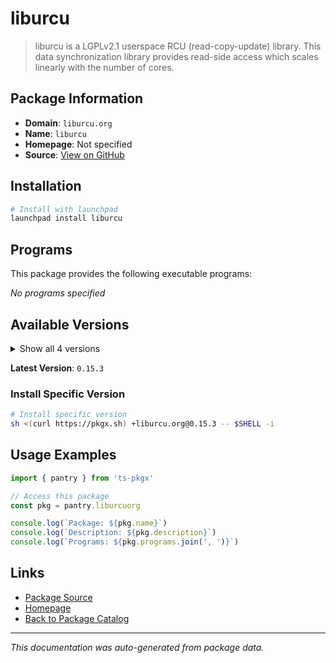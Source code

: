 # liburcu

> liburcu is a LGPLv2.1 userspace RCU (read-copy-update) library. This data synchronization library provides read-side access which scales linearly with the number of cores.

## Package Information

- **Domain**: `liburcu.org`
- **Name**: `liburcu`
- **Homepage**: Not specified
- **Source**: [View on GitHub](https://github.com/pkgxdev/pantry/tree/main/projects/liburcu.org/package.yml)

## Installation

```bash
# Install with launchpad
launchpad install liburcu
```

## Programs

This package provides the following executable programs:

*No programs specified*

## Available Versions

<details>
<summary>Show all 4 versions</summary>

- `0.15.3`, `0.15.2`, `0.15.1`, `0.15.0`

</details>

**Latest Version**: `0.15.3`

### Install Specific Version

```bash
# Install specific version
sh <(curl https://pkgx.sh) +liburcu.org@0.15.3 -- $SHELL -i
```

## Usage Examples

```typescript
import { pantry } from 'ts-pkgx'

// Access this package
const pkg = pantry.liburcuorg

console.log(`Package: ${pkg.name}`)
console.log(`Description: ${pkg.description}`)
console.log(`Programs: ${pkg.programs.join(', ')}`)
```

## Links

- [Package Source](https://github.com/pkgxdev/pantry/tree/main/projects/liburcu.org/package.yml)
- [Homepage](#)
- [Back to Package Catalog](../package-catalog.md)

---

*This documentation was auto-generated from package data.*
